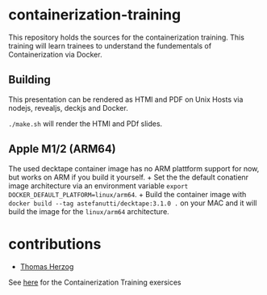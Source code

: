 # containerization-training

This repository holds the sources for the containerization training. 
This training will learn trainees to understand the fundementals of Containerization via Docker.

## Building

This presentation can be rendered as HTMl and PDF on Unix Hosts via nodejs, revealjs, deckjs and Docker.

`./make.sh` will render the HTMl and PDf slides.

## Apple M1/2 (ARM64)

The used decktape container image has no ARM plattform support for now, but works on ARM if you build it yourself. +
Set the the default conatienr image architecture via an environment variable `export DOCKER_DEFAULT_PLATFORM=linux/arm64`. +
Build the container image with `docker build --tag astefanutti/decktape:3.1.0 .` on your MAC and it will build the image for the `linux/arm64` architecture.

# contributions
- [Thomas Herzog](https://github.com/cchet)

See [here](https://gepardec.github.io/containerization-training/) for the Containerization Training exersices